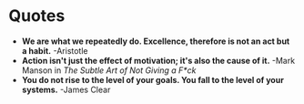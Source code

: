 # Quotes

* **We are what we repeatedly do. Excellence, therefore is not an act but a habit.** -Aristotle
* **Action isn't just the effect of motivation; it's also the cause of it.** -Mark Manson in _The Subtle Art of Not Giving a F\*ck_
* **You do not rise to the level of your goals. You fall to the level of your systems.** -James Clear

